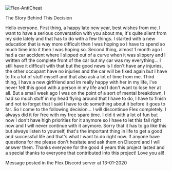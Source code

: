 ![Flex-AntiCheat](https://flex.itsmennyo.nl/images/flex-anticheat.png)

The Story Behind This Decision

Hello everyone. First thing, a happy late new year, best wishes from me. I want to have a serious conversation with you about me, it's quite silent from my side lately and that has to do with a few things. I started with a new education that is way more difficult then I was hoping so I have to spend so much time into it then I was hoping so. Second thing, almost 1 month ago I had a car accident where I slipped out of a curve when it was slippery and I written off the complete front of the car but my car was my everything... I still have it difficult with that but the good news is I don't have any injuries, the other occupant have no injuries and the car will be fixed again but I have to fix a lot of stuff myself and that also ask a lot of time from me. Third thing, I have a new girlfriend and im really happy with her in my life, i've never felt this good with a person in my life and I don't want to lose her at all. But a small week ago I was on the point of a sort of mental breakdown, I had so much stuff in my head flying around that I have to do, I have to finish and not to forget that I said I have to do something about it before it goes to far. So I come to the following decision... I will discontinue Flex completely. I always did it for free with my free spare time. I did it with a lot of fun but now I don't have high priorities for it anymore so I have to let this fall right now and I will never continue with it anymore. Sorry that it has to go like this but always listen to yourself, that's the important thing in life to get a good and successful life and that's what I want to do right now. If anyone have questions for me please don't hesitate and ask them on Discord and I will answer them. Thanks everyone for the good 4 years this project lasted and a special thanks to everyone that contributed into this project! Love you all!

Message posted in the Flex Discord server at 13-01-2020
